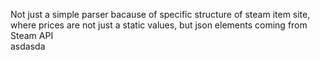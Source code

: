 Not just a simple parser bacause of specific structure of steam item site, where prices are not just a static values, but json elements coming from Steam API<br>
asdasda
